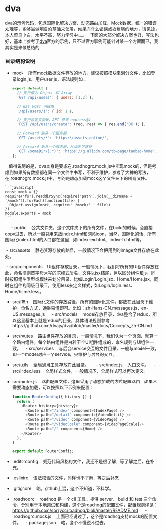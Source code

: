# dva
dva的示例代码，包含国际化解决方案、动态路由加载、Mock数据、统一的错误处理等，能够当做项目的基础来使用，如果有什么错误或者繁琐的地方，请见谅，本人菜鸟小白，水平不高，努力学习中。。。
 
下面的大部分解决方案也好，写法也好，基本上参考了[dva](https://github.com/dvajs/dva)官方的示例，只不过官方事例可能针对某一个方面而已，我其实是来做总结的
 
### 目录结构说明
  - mock
    所有mock数据文件存放的地方，建议按照模块来划分文件，比如登录login.js、用户user.js，语法规则如：
    ```javascript
    export default {
      // 支持值为 Object 和 Array
      'GET /api/users': { users: [1,2] },

      // GET POST 可省略
      '/api/users/1': { id: 1 },

      // 支持自定义函数，API 参考 express@4
      'POST /api/users/create': (req, res) => { res.end('OK'); },

      // Forward 到另一个服务器
      'GET /assets/*': 'https://assets.online/',

      // Forward 到另一个服务器，并指定子路径
      'GET /someDir/(.*)': 'https://g.alicdn.com/tb-page/taobao-home',
    };
    ```
    
    值得说明的是，dva本身是要求在.roadhogrc.mock.js中实现mock的，但是考虑到如果所有数据都在同一个文件中书写，不利于维护，参考了大神的写法，在.roadhogrc.mock.js中，写的是动态加载mock这个文件夹下的所有文件。
    
    ```javascript
    const mock = {}
    require('fs').readdirSync(require('path').join(__dirname + '/mock')).forEach(function(file) {
      Object.assign(mock, require('./mock/' + file))
    })
    module.exports = mock
    ```
    
  - public
    公共文件夹，这个文件夹下的所有文件，在build的时候，会直接copy过去，所以一般只用来放index.html和网站icon，当然，国际化的话，所有国际化index.html的入口都在这里，如index-en.html、index-fr.html等。
    
  - src/assets
    静态资源存放的路径，一般情况下会把用到的image文件存放在此处。
    
  - src/components
    UI组件存放目录，一般情况下，我们将所有的UI组件存放在此，命名规则首字母大写的驼峰式命名，文件以jsx结尾，用以区分组件和js，同时按照组件类型或模块来划分目录，比如Login/Login.jsx、Home/Home.jsx，同时在组件的同级目录下，使用less来定义样式，如Login/login.less、Home/home.less。
  
  - src/i18n
    国际化文件的存放路径，所有的国际化文件，都放在此目录下维护，命名方式，通俗易懂即可。比如：zh-Hans-CN.messages.js、en-US.messages.js
    
  - src/models
    model存放目录，dva整合了redux，所以这里基本上就是redux的目录，具体语法规则参考https://github.com/dvajs/dva/blob/master/docs/Concepts_zh-CN.md
    
  - src/routes
    路由组件存放的目录，一般情况下，我们认为一个页面，就算一个路由组件，每个路由组件是由若干个UI组件组成的，命名规则与UI组件一致。
  
  - src/services
    与后台service交互的文件目录，一般与model一致，即一个model对应一个service，只维护与后台的交互。
  
  - src/utils
    全局通用工具存放在此目录。
    
  - src/index.js
    入口文件。
   
  - src/index.less
    全局样式文件，一般情况下，全局样式可以再次定义。
  
  - src/router.js
    路由配置文件，这里采用了动态加载的方式配置路由，如果不需要动态加载，可以按照以下示例来配置：
    ```javascript
    function RouterConfig({ history }) {
      return (
        <Router history={history}>
          <Route path="/index" component={IndexPage} />
          <Route path="/detail" component={VideoDetail} />
          <Route path="/video" component={VideoPage} />
          <Route path="/videoScale" component={VideoPageScale}/>
          <Route path="/" component={Home} />
        </Router>
      );
    }

    export default RouterConfig;
    ```
    
  - .editorconfig
    规范代码风格的文件，我还不是很了解，等了解之后，在补充。
  
  - .eslintrc
    语法校验的文件，同样也不了解，等之后补充
  
  - .gitignore
    略，github上混，这个不知道，不科学。
  
  - .roadhogrc
    roadhog 是一个 cli 工具，提供 server、 build 和 test 三个命令，分别用于本地调试和构建，这个是roadhog的配置文件，配置规则详见：https://github.com/sorrycc/roadhog/blob/master/README.md
    
  - .roadhogrc.mock.js
    上面已经说过了，这个是roadhog支持mock的配置文件。
  
  - package.json
    略，这个不懂说不过去。
 
